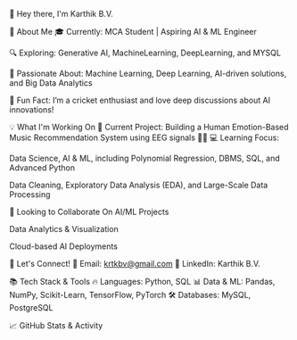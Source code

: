 👋 Hey there, I'm Karthik B.V.

🚀 About Me
🎓 Currently: MCA Student | Aspiring AI & ML Engineer

🔍 Exploring: Generative AI, MachineLearning, DeepLearning, and MYSQL

🧠 Passionate About: Machine Learning, Deep Learning, AI-driven solutions, and Big Data Analytics

🏏 Fun Fact: I’m a cricket enthusiast and love deep discussions about AI innovations!

💡 What I'm Working On
🔬 Current Project: Building a Human Emotion-Based Music Recommendation System using EEG signals 🎵🧠
💻 Learning Focus:

Data Science, AI & ML, including Polynomial Regression, DBMS, SQL, and Advanced Python

Data Cleaning, Exploratory Data Analysis (EDA), and Large-Scale Data Processing

🤝 Looking to Collaborate On
AI/ML Projects

Data Analytics & Visualization

Cloud-based AI Deployments

📢 Let's Connect!
📧 Email: krtkbv@gmail.com
💼 LinkedIn: Karthik B.V.

📚 Tech Stack & Tools
🔥 Languages: Python, SQL
📊 Data & ML: Pandas, NumPy, Scikit-Learn, TensorFlow, PyTorch
🛠 Databases: MySQL, PostgreSQL

📈 GitHub Stats & Activity
